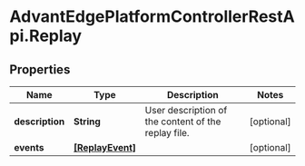 # AdvantEdgePlatformControllerRestApi.Replay

## Properties
Name | Type | Description | Notes
------------ | ------------- | ------------- | -------------
**description** | **String** | User description of the content of the replay file. | [optional] 
**events** | [**[ReplayEvent]**](ReplayEvent.md) |  | [optional] 


